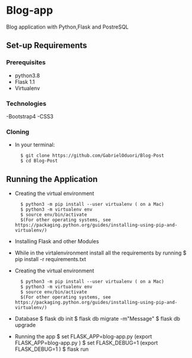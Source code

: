 # Blog-app
Blog application with Python,Flask and PostreSQL



## Set-up Requirements

### Prerequisites
* python3.8
* Flask 1.1
* Virtualenv


### Technologies

-Bootstrap4
-CSS3

### Cloning
* In your terminal:
        
        $ git clone https://github.com/GabrielOduori/Blog-Post
        $ cd Blog-Post

## Running the Application
* Creating the virtual environment

        $ python3 -m pip install --user virtualenv ( on a Mac)
        $ python3 -m virtualenv env
        $ source env/bin/activate
        $(For other operating systems, see https://packaging.python.org/guides/installing-using-pip-and-virtualenv/)
        
* Installing Flask and other Modules
- While in the virtalenvironment install all the requirements by running 
$ pip install -r requirements.txt


* Creating the virtual environment

        $ python3 -m pip install --user virtualenv ( on a Mac)
        $ python3 -m virtualenv env
        $ source env/bin/activate
        $(For other operating systems, see https://packaging.python.org/guides/installing-using-pip-and-virtualenv/)
    
* Database
        $ flask db init
        $ flask db migrate -m"Message"
        $ flask db upgrade 

* Running the app
        $ set FLASK_APP=blog-app.py (export FLASK_APP=blog-app.py )
        $ set FLASK_DEBUG=1 (export FLASK_DEBUG=1 )
        $ flask run